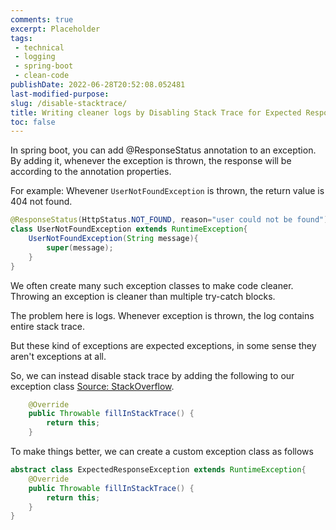 ```yaml
---
comments: true
excerpt: Placeholder 
tags:
 - technical
 - logging
 - spring-boot
 - clean-code
publishDate: 2022-06-28T20:52:08.052481
last-modified-purpose:
slug: /disable-stacktrace/
title: Writing cleaner logs by Disabling Stack Trace for Expected Response Exceptions
toc: false
---
```


In spring boot, you can add @ResponseStatus annotation to an exception. By adding it, whenever the exception is thrown, the response will be according to the annotation properties.

For example: Whevener `UserNotFoundException` is thrown, the return value is 404 not found.

```java
@ResponseStatus(HttpStatus.NOT_FOUND, reason="user could not be found")
class UserNotFoundException extends RuntimeException{
    UserNotFoundException(String message){
        super(message);
    }
}
```

We often create many such exception classes to make code cleaner. Throwing an exception is cleaner than multiple try-catch blocks.

The problem here is logs. Whenever exception is thrown, the log contains entire stack trace.

But these kind of exceptions are expected exceptions, in some sense they aren't exceptions at all.

So, we can instead disable stack trace by adding the following to our exception class [Source: StackOverflow](https://stackoverflow.com/questions/2317983/how-to-disable-stack-trace-generation-in-a-java-program). 

```java
    @Override
    public Throwable fillInStackTrace() {
        return this;
    }     
```

To make things better, we can create a custom exception class as follows

```java
abstract class ExpectedResponseException extends RuntimeException{
    @Override
    public Throwable fillInStackTrace() {
        return this;
    }   
}
```